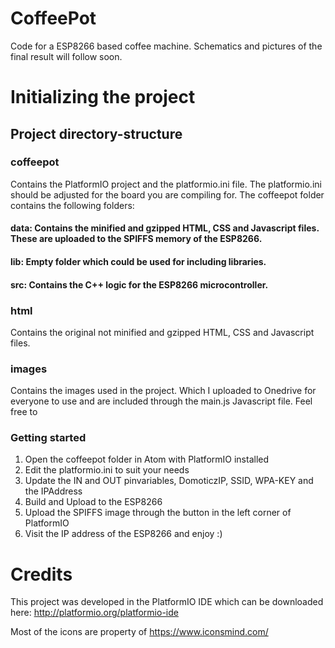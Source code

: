 # CoffeePot
Code for a ESP8266 based coffee machine. Schematics and pictures of the final result will follow soon.

# Initializing the project
## Project directory-structure

### coffeepot
Contains the PlatformIO project and the platformio.ini file. The platformio.ini should be adjusted for the board you are compiling for. The coffeepot folder contains the following folders:

#### data: Contains the minified and gzipped HTML, CSS and Javascript files. These are uploaded to the SPIFFS memory of the ESP8266.
#### lib: Empty folder which could be used for including libraries.
#### src: Contains the C++ logic for the ESP8266 microcontroller.

### html
Contains the original not minified and gzipped HTML, CSS and Javascript files.

### images
Contains the images used in the project. Which I uploaded to Onedrive for everyone to use and are included through the main.js Javascript file. Feel free to

### Getting started
1. Open the coffeepot folder in Atom with PlatformIO installed
2. Edit the platformio.ini to suit your needs
3. Update the IN and OUT pinvariables, DomoticzIP, SSID, WPA-KEY and the IPAddress
4. Build and Upload to the ESP8266
5. Upload the SPIFFS image through the button in the left corner of PlatformIO
6. Visit the IP address of the ESP8266 and enjoy :)


# Credits
This project was developed in the PlatformIO IDE which can be downloaded here:
http://platformio.org/platformio-ide

Most of the icons are property of https://www.iconsmind.com/
